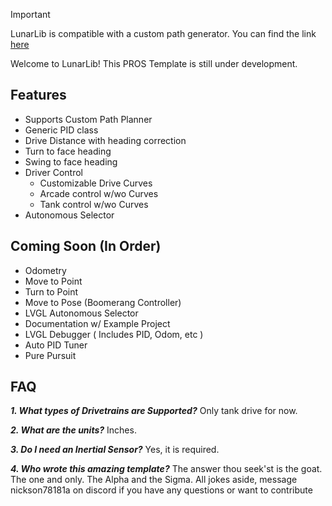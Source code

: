 >[!IMPORTANT]
> LunarLib is compatible with a custom path generator. You can find the link [here](https://nicksonchen2008.github.io/78181A-Auton-Planner-main/)

Welcome to LunarLib! This PROS Template is still under development.

## Features
- Supports Custom Path Planner
- Generic PID class
- Drive Distance with heading correction
- Turn to face heading
- Swing to face heading 
- Driver Control
  - Customizable Drive Curves
  - Arcade control w/wo Curves
  - Tank control w/wo Curves
- Autonomous Selector

## Coming Soon (In Order)
- Odometry
- Move to Point
- Turn to Point
- Move to Pose (Boomerang Controller)
- LVGL Autonomous Selector
- Documentation w/ Example Project
- LVGL Debugger ( Includes PID, Odom, etc )
- Auto PID Tuner
- Pure Pursuit

## FAQ
_**1. What types of Drivetrains are Supported?**_
Only tank drive for now.

_**2. What are the units?**_
Inches.

_**3. Do I need an Inertial Sensor?**_
Yes, it is required. 

_**4. Who wrote this amazing template?**_
The answer thou seek'st is the goat. The one and only. The Alpha and the Sigma. 
All jokes aside, message nickson78181a on discord if you have any questions or want to contribute